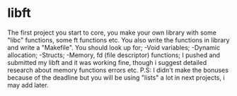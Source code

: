 # libft
The first project you start to core, you make your own library with some "libc" functions, some ft functions etc.
You also write the functions in library and write a "Makefile".
You should look up for; 
-Void variables;
-Dynamic allocation;
-Structs;
-Memory, fd (file descriptor) functions;
I pushed and submitted my libft and it was working fine, though i suggest detailed research about memory functions errors etc.
P.S: I didn't make the bonuses because of the deadline but you will be using "lists" a lot in next projects, i may add later.


